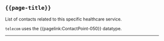 ## <code>{{page-title}}</code>

List of contacts related to this specific healthcare service.

`telecom` uses the {{pagelink:ContactPoint-050}} datatype.

---
